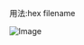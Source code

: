 
用法:hex filename

![Image](https://raw.githubusercontent.com/lxwAsm/myprojects/master/C/hexview/Screenshot%20from%202019-01-28%2015-34-29.png)
